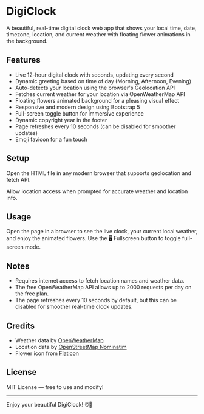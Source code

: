 # DigiClock

A beautiful, real-time digital clock web app that shows your local time, date, timezone, location, and current weather with floating flower animations in the background.

## Features

- Live 12-hour digital clock with seconds, updating every second  
- Dynamic greeting based on time of day (Morning, Afternoon, Evening)  
- Auto-detects your location using the browser's Geolocation API  
- Fetches current weather for your location via OpenWeatherMap API  
- Floating flowers animated background for a pleasing visual effect  
- Responsive and modern design using Bootstrap 5  
- Full-screen toggle button for immersive experience  
- Dynamic copyright year in the footer  
- Page refreshes every 10 seconds (can be disabled for smoother updates)  
- Emoji favicon for a fun touch  

## Setup

Open the HTML file in any modern browser that supports geolocation and fetch API.

Allow location access when prompted for accurate weather and location info.

## Usage

Open the page in a browser to see the live clock, your current local weather, and enjoy the animated flowers. Use the 🖥 Fullscreen button to toggle full-screen mode.

## Notes

- Requires internet access to fetch location names and weather data.  
- The free OpenWeatherMap API allows up to 2000 requests per day on the free plan.  
- The page refreshes every 10 seconds by default, but this can be disabled for smoother real-time clock updates.

## Credits

- Weather data by [OpenWeatherMap](https://openweathermap.org/)  
- Location data by [OpenStreetMap Nominatim](https://nominatim.openstreetmap.org/)  
- Flower icon from [Flaticon](https://www.flaticon.com/free-icon/flower_477943)  

## License

MIT License — free to use and modify!

---

Enjoy your beautiful DigiClock! ⏰🌸
